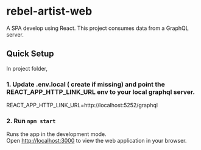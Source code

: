 # rebel-artist-web
A SPA develop using React.
This project consumes data from a GraphQL server.

## Quick Setup

In project folder,

### 1. Update .env.local ( create if missing) and point the REACT_APP_HTTP_LINK_URL env to your local graphql server.
REACT_APP_HTTP_LINK_URL=http://localhost:5252/graphql
  
### 2. Run `npm start`
Runs the app in the development mode.\
Open [http://localhost:3000](http://localhost:3000) to view the web application in your browser.
